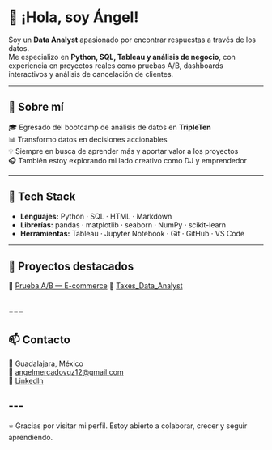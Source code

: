 # 👋 ¡Hola, soy Ángel!

Soy un **Data Analyst** apasionado por encontrar respuestas a través de los datos.  
Me especializo en **Python, SQL, Tableau y análisis de negocio**, con experiencia en proyectos reales como pruebas A/B, dashboards interactivos y análisis de cancelación de clientes.

---

## 🚀 Sobre mí

🎓 Egresado del bootcamp de análisis de datos en **TripleTen**  
📊 Transformo datos en decisiones accionables  
💡 Siempre en busca de aprender más y aportar valor a los proyectos  
🎧 También estoy explorando mi lado creativo como DJ y emprendedor

---

## 🧰 Tech Stack

- **Lenguajes:** Python · SQL · HTML · Markdown  
- **Librerías:** pandas · matplotlib · seaborn · NumPy · scikit-learn  
- **Herramientas:** Tableau · Jupyter Notebook · Git · GitHub · VS Code

---

## 🧪 Proyectos destacados

📌 [Prueba A/B — E-commerce](https://github.com/Angelitomixmatalosjaja/prueba_test_ab) 
📌 [Taxes_Data_Analyst](https://github.com/Angelitomixmatalosjaja/taxes_ef)


## ---

## 📫 Contacto

📍 Guadalajara, México  
📧 angelmercadovqz12@gmail.com  
🔗 [LinkedIn](www.linkedin.com/in/jose-angel-mercado-vazquez)

## ---

⭐ Gracias por visitar mi perfil. Estoy abierto a colaborar, crecer y seguir aprendiendo.


